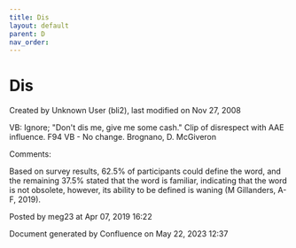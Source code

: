 ```yaml
---
title: Dis
layout: default
parent: D
nav_order:
---
```


# Dis

Created by  Unknown User (bli2), last modified on Nov 27, 2008

VB: Ignore; &quot;Don't dis me, give me some cash.&quot; Clip of disrespect with AAE influence. F94 VB - No change. Brognano, D. McGiveron

Comments:

Based on survey results, 62.5% of participants could define the word, and the remaining 37.5% stated that the word is familiar, indicating that the word is not obsolete, however, its ability to be defined is waning (M Gillanders, A-F, 2019).

Posted by meg23 at Apr 07, 2019 16:22

Document generated by Confluence on May 22, 2023 12:37


